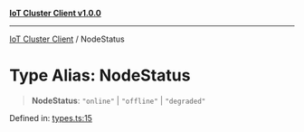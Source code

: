 [**IoT Cluster Client v1.0.0**](../README.md)

***

[IoT Cluster Client](../globals.md) / NodeStatus

# Type Alias: NodeStatus

> **NodeStatus**: `"online"` \| `"offline"` \| `"degraded"`

Defined in: [types.ts:15](TypedClusterTypedClusterClusterSimulator/blob/80166f2c04bb6b92e3c371f272ffd6689f4fe724/iot-cluster-client/src/types.ts#L15)

